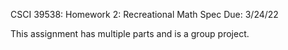 CSCI 39538: Homework 2: Recreational Math Spec        Due: 3/24/22

This assignment has multiple parts and is a group project. 